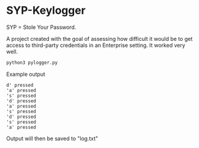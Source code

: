 # SYP-Keylogger
SYP = Stole Your Password. 

A project created with the goal of assessing how difficult it would be to get access to third-party credentials in an Enterprise setting. 
It worked very well.



```bash
python3 pylogger.py
```


Example output
```python3 
d' pressed
'a' pressed
's' pressed
'd' pressed
'a' pressed
's' pressed
'd' pressed
's' pressed
'a' pressed
```

Output will then be saved to "log.txt"

